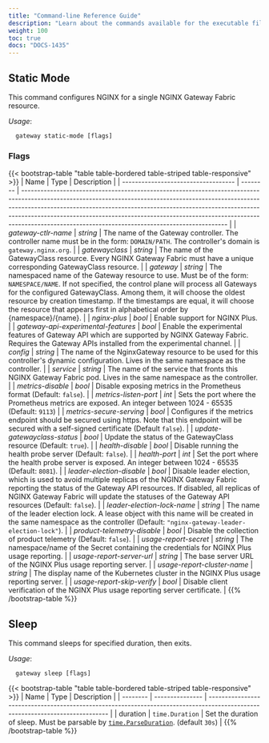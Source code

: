 ```yaml
---
title: "Command-line Reference Guide"
description: "Learn about the commands available for the executable file of the NGINX Gateway Fabric container."
weight: 100
toc: true
docs: "DOCS-1435"
---
```


## Static Mode

This command configures NGINX for a single NGINX Gateway Fabric resource.

_Usage_:

```shell
  gateway static-mode [flags]
```

### Flags

{{< bootstrap-table "table table-bordered table-striped table-responsive" >}}
| Name                                | Type     | Description                                                                                                                                                                                                                                                                                                                                                                              |
| ----------------------------------- | -------- | ---------------------------------------------------------------------------------------------------------------------------------------------------------------------------------------------------------------------------------------------------------------------------------------------------------------------------------------------------------------------------------------- |
| _gateway-ctlr-name_                 | _string_ | The name of the Gateway controller. The controller name must be in the form: `DOMAIN/PATH`. The controller's domain is `gateway.nginx.org`.                                                                                                                                                                                                                                              |
| _gatewayclass_                      | _string_ | The name of the GatewayClass resource. Every NGINX Gateway Fabric must have a unique corresponding GatewayClass resource.                                                                                                                                                                                                                                                                |
| _gateway_                           | _string_ | The namespaced name of the Gateway resource to use. Must be of the form: `NAMESPACE/NAME`. If not specified, the control plane will process all Gateways for the configured GatewayClass. Among them, it will choose the oldest resource by creation timestamp. If the timestamps are equal, it will choose the resource that appears first in alphabetical order by {namespace}/{name}. |
| _nginx-plus_                        | _bool_   | Enable support for NGINX Plus.                                                                                                                                                                                                                                                                                                                                                           |
| _gateway-api-experimental-features_ | _bool_   | Enable the experimental features of Gateway API which are supported by NGINX Gateway Fabric. Requires the Gateway APIs installed from the experimental channel.                                                                                                                                                                                                                          |
| _config_                            | _string_ | The name of the NginxGateway resource to be used for this controller's dynamic configuration. Lives in the same namespace as the controller.                                                                                                                                                                                                                                             |
| _service_                           | _string_ | The name of the service that fronts this NGINX Gateway Fabric pod. Lives in the same namespace as the controller.                                                                                                                                                                                                                                                                        |
| _metrics-disable_                   | _bool_   | Disable exposing metrics in the Prometheus format (Default: `false`).                                                                                                                                                                                                                                                                                                                    |
| _metrics-listen-port_               | _int_    | Sets the port where the Prometheus metrics are exposed. An integer between 1024 - 65535 (Default: `9113`)                                                                                                                                                                                                                                                                                |
| _metrics-secure-serving_            | _bool_   | Configures if the metrics endpoint should be secured using https. Note that this endpoint will be secured with a self-signed certificate (Default `false`).                                                                                                                                                                                                                              |
| _update-gatewayclass-status_        | _bool_   | Update the status of the GatewayClass resource (Default: `true`).                                                                                                                                                                                                                                                                                                                        |
| _health-disable_                    | _bool_   | Disable running the health probe server (Default: `false`).                                                                                                                                                                                                                                                                                                                              |
| _health-port_                       | _int_    | Set the port where the health probe server is exposed. An integer between 1024 - 65535 (Default: `8081`).                                                                                                                                                                                                                                                                                |
| _leader-election-disable_           | _bool_   | Disable leader election, which is used to avoid multiple replicas of the NGINX Gateway Fabric reporting the status of the Gateway API resources. If disabled, all replicas of NGINX Gateway Fabric will update the statuses of the Gateway API resources (Default: `false`).                                                                                                             |
| _leader-election-lock-name_         | _string_ | The name of the leader election lock. A lease object with this name will be created in the same namespace as the controller (Default: `"nginx-gateway-leader-election-lock"`).                                                                                                                                                                                                           |
| _product-telemetry-disable_  | _bool_   | Disable the collection of product telemetry (Default: `false`). |
| _usage-report-secret_        | _string_ | The namespace/name of the Secret containing the credentials for NGINX Plus usage reporting. |
| _usage-report-server-url_    | _string_ | The base server URL of the NGINX Plus usage reporting server. |
| _usage-report-cluster-name_  | _string_ | The display name of the Kubernetes cluster in the NGINX Plus usage reporting server. |
| _usage-report-skip-verify_   | _bool_   | Disable client verification of the NGINX Plus usage reporting server certificate. |
{{% /bootstrap-table %}}

## Sleep

This command sleeps for specified duration, then exits.

_Usage_:

```shell
  gateway sleep [flags]
```

{{< bootstrap-table "table table-bordered table-striped table-responsive" >}}
| Name     | Type            | Description                                                                                                                   |
| -------- | --------------- | ----------------------------------------------------------------------------------------------------------------------------- |
| duration | `time.Duration` | Set the duration of sleep. Must be parsable by [`time.ParseDuration`](https://pkg.go.dev/time#ParseDuration). (default `30s`) |
{{% /bootstrap-table %}}

